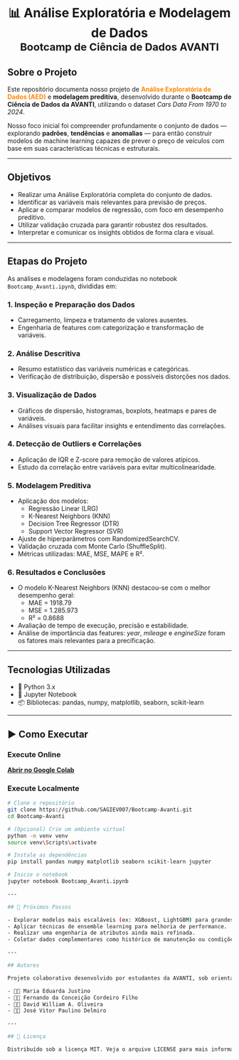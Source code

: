 <h1 align="center">📊 Análise Exploratória e Modelagem de Dados <br><small>Bootcamp de Ciência de Dados AVANTI</small></h1> 

## Sobre o Projeto

Este repositório documenta nosso projeto de **<span style="color:#ff8800">Análise Exploratória de Dados (AED)</span>** e **modelagem preditiva**, desenvolvido durante o **Bootcamp de Ciência de Dados da AVANTI**, utilizando o dataset *Cars Data From 1970 to 2024*.

Nosso foco inicial foi compreender profundamente o conjunto de dados — explorando **padrões**, **tendências** e **anomalias** — para então construir modelos de machine learning capazes de prever o preço de veículos com base em suas características técnicas e estruturais.

---

## Objetivos

- Realizar uma Análise Exploratória completa do conjunto de dados.
- Identificar as variáveis mais relevantes para previsão de preços.
- Aplicar e comparar modelos de regressão, com foco em desempenho preditivo.
- Utilizar validação cruzada para garantir robustez dos resultados.
- Interpretar e comunicar os insights obtidos de forma clara e visual.

---

## Etapas do Projeto

As análises e modelagens foram conduzidas no notebook `Bootcamp_Avanti.ipynb`, divididas em:

### 1. Inspeção e Preparação dos Dados
- Carregamento, limpeza e tratamento de valores ausentes.
- Engenharia de features com categorização e transformação de variáveis.

### 2. Análise Descritiva
- Resumo estatístico das variáveis numéricas e categóricas.
- Verificação de distribuição, dispersão e possíveis distorções nos dados.

### 3. Visualização de Dados
- Gráficos de dispersão, histogramas, boxplots, heatmaps e pares de variáveis.
- Análises visuais para facilitar insights e entendimento das correlações.

### 4. Detecção de Outliers e Correlações
- Aplicação de IQR e Z-score para remoção de valores atípicos.
- Estudo da correlação entre variáveis para evitar multicolinearidade.

### 5. Modelagem Preditiva
- Aplicação dos modelos:
  - Regressão Linear (LRG)
  - K-Nearest Neighbors (KNN)
  - Decision Tree Regressor (DTR)
  - Support Vector Regressor (SVR)
- Ajuste de hiperparâmetros com RandomizedSearchCV.
- Validação cruzada com Monte Carlo (ShuffleSplit).
- Métricas utilizadas: MAE, MSE, MAPE e R².

### 6. Resultados e Conclusões
- O modelo K-Nearest Neighbors (KNN) destacou-se com o melhor desempenho geral:
  - MAE = 1918.79
  - MSE = 1.285.973
  - R² = 0.8688
- Avaliação de tempo de execução, precisão e estabilidade.
- Análise de importância das features: *year*, *mileage* e *engineSize* foram os fatores mais relevantes para a precificação.

---

## Tecnologias Utilizadas

- 🐍 Python 3.x  
- 📒 Jupyter Notebook  
- 📦 Bibliotecas: pandas, numpy, matplotlib, seaborn, scikit-learn

---

## ▶ Como Executar

### Execute Online  
 [**Abrir no Google Colab**](https://colab.research.google.com/drive/12l4xJ4qjSdDmx2UmUJ9unQDMjGMz0YnP)

### Execute Localmente
```bash
# Clone o repositório
git clone https://github.com/SAGIEV007/Bootcamp-Avanti.git
cd Bootcamp-Avanti

# (Opcional) Crie um ambiente virtual
python -m venv venv
source venv\Scripts\activate

# Instale as dependências
pip install pandas numpy matplotlib seaborn scikit-learn jupyter

# Inicie o notebook
jupyter notebook Bootcamp_Avanti.ipynb

---

## 📌 Próximos Passos

- Explorar modelos mais escaláveis (ex: XGBoost, LightGBM) para grandes volumes de dados.
- Aplicar técnicas de ensemble learning para melhoria de performance.
- Realizar uma engenharia de atributos ainda mais refinada.
- Coletar dados complementares como histórico de manutenção ou condições de mercado.

---

## Autores

Projeto colaborativo desenvolvido por estudantes da AVANTI, sob orientação do prof. Madson Luiz Dantas Dias:

- 👩‍💻 Maria Eduarda Justino
- 👨‍💻 Fernando da Conceição Cordeiro Filho  
- 👨‍💻 David William A. Oliveira  
- 👨‍💻 José Vitor Paulino Delmiro  

---

## 📄 Licença

Distribuído sob a licença MIT. Veja o arquivo LICENSE para mais informações.

